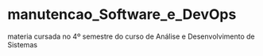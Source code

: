 # manutencao_Software_e_DevOps
materia cursada no 4º semestre do curso de Análise e Desenvolvimento de Sistemas
